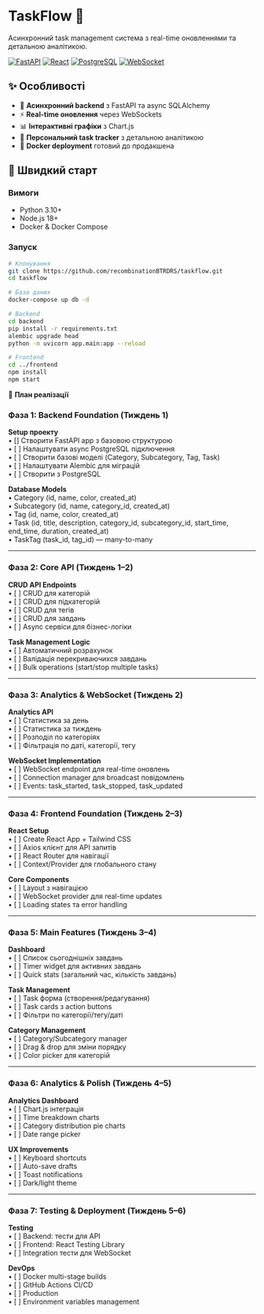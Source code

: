 # TaskFlow 🚀

Асинхронний task management система з real-time оновленнями та детальною аналітикою.

[![FastAPI](https://img.shields.io/badge/FastAPI-005571?style=for-the-badge&logo=fastapi)](https://fastapi.tiangolo.com/)
[![React](https://img.shields.io/badge/React-20232A?style=for-the-badge&logo=react&logoColor=61DAFB)](https://reactjs.org/)
[![PostgreSQL](https://img.shields.io/badge/PostgreSQL-316192?style=for-the-badge&logo=postgresql&logoColor=white)](https://postgresql.org/)
[![WebSocket](https://img.shields.io/badge/WebSocket-010101?style=for-the-badge&logo=socket.io&logoColor=white)](https://developer.mozilla.org/en-US/docs/Web/API/WebSockets_API)

## ✨ Особливості

- 🔄 **Асинхронний backend** з FastAPI та async SQLAlchemy
- ⚡ **Real-time оновлення** через WebSockets
- 📊 **Інтерактивні графіки** з Chart.js
- 🎯 **Персональний task tracker** з детальною аналітикою
- 🐳 **Docker deployment** готовий до продакшена

## 🚀 Швидкий старт

### Вимоги

- Python 3.10+
- Node.js 18+
- Docker & Docker Compose

### Запуск

```bash
# Клонування
git clone https://github.com/recombinationBTRDRS/taskflow.git
cd taskflow

# База даних
docker-compose up db -d

# Backend
cd backend
pip install -r requirements.txt
alembic upgrade head
python -m uvicorn app.main:app --reload

# Frontend
cd ../frontend
npm install
npm start
```

🎯 **План реалізації**

### Фаза 1: Backend Foundation (Тиждень 1)

**Setup проекту**  
• [] Створити FastAPI app з базовою структурою  
• [ ] Налаштувати async PostgreSQL підключення  
• [ ] Створити базові моделі (Category, Subcategory, Tag, Task)  
• [ ] Налаштувати Alembic для міграцій  
• [ ] Створити з PostgreSQL

**Database Models**  
• Category (id, name, color, created_at)  
• Subcategory (id, name, category_id, created_at)  
• Tag (id, name, color, created_at)  
• Task (id, title, description, category_id, subcategory_id, start_time, end_time, duration, created_at)  
• TaskTag (task_id, tag_id) — many-to-many

---

### Фаза 2: Core API (Тиждень 1–2)

**CRUD API Endpoints**  
• [ ] CRUD для категорій  
• [ ] CRUD для підкатегорій  
• [ ] CRUD для тегів  
• [ ] CRUD для завдань  
• [ ] Async сервіси для бізнес-логіки

**Task Management Logic**  
• [ ] Автоматичний розрахунок  
• [ ] Валідація перекриваючихся завдань  
• [ ] Bulk operations (start/stop multiple tasks)

---

### Фаза 3: Analytics & WebSocket (Тиждень 2)

**Analytics API**  
• [ ] Статистика за день  
• [ ] Статистика за тиждень  
• [ ] Розподіл по категоріях  
• [ ] Фільтрація по даті, категорії, тегу

**WebSocket Implementation**  
• [ ] WebSocket endpoint для real-time оновлень  
• [ ] Connection manager для broadcast повідомлень  
• [ ] Events: task_started, task_stopped, task_updated

---

### Фаза 4: Frontend Foundation (Тиждень 2–3)

**React Setup**  
• [ ] Create React App + Tailwind CSS  
• [ ] Axios клієнт для API запитів  
• [ ] React Router для навігації  
• [ ] Context/Provider для глобального стану

**Core Components**  
• [ ] Layout з навігацією  
• [ ] WebSocket provider для real-time updates  
• [ ] Loading states та error handling

---

### Фаза 5: Main Features (Тиждень 3–4)

**Dashboard**  
• [ ] Список сьогоднішніх завдань  
• [ ] Timer widget для активних завдань  
• [ ] Quick stats (загальний час, кількість завдань)

**Task Management**  
• [ ] Task форма (створення/редагування)  
• [ ] Task cards з action buttons  
• [ ] Фільтри по категорії/тегу/даті

**Category Management**  
• [ ] Category/Subcategory manager  
• [ ] Drag & drop для зміни порядку  
• [ ] Color picker для категорій

---

### Фаза 6: Analytics & Polish (Тиждень 4–5)

**Analytics Dashboard**  
• [ ] Chart.js інтеграція  
• [ ] Time breakdown charts  
• [ ] Category distribution pie charts  
• [ ] Date range picker

**UX Improvements**  
• [ ] Keyboard shortcuts  
• [ ] Auto-save drafts  
• [ ] Toast notifications  
• [ ] Dark/light theme

---

### Фаза 7: Testing & Deployment (Тиждень 5–6)

**Testing**  
• [ ] Backend: тести для API  
• [ ] Frontend: React Testing Library  
• [ ] Integration тести для WebSocket

**DevOps**  
• [ ] Docker multi-stage builds  
• [ ] GitHub Actions CI/CD  
• [ ] Production  
• [ ] Environment variables management
